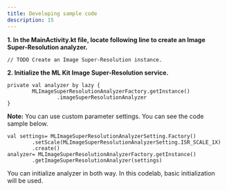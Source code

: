 ```yaml
---
title: Developing sample code
description: 15
---
```


&#9;

<p><strong>1. In the MainActivity.kt file, locate following line to create an Image Super-Resolution analyzer.</strong></p>
<pre><div id="copy-button6" class="copy-btn" title="Copy" onclick="copyCode(this.id)"></div><code>// TODO Create an Image Super-Resolution instance.</code></pre>

<p><strong>2. Initialize the ML Kit Image Super-Resolution service.</strong></p>
<pre><div id="copy-button7" class="copy-btn" title="Copy" onclick="copyCode(this.id)"></div><code>private val analyzer by lazy {
&#9;MLImageSuperResolutionAnalyzerFactory.getInstance()
&#9;&#9;.imageSuperResolutionAnalyzer
}</code></pre>

<aside class="special">
  <p><strong>Note:</strong> You can use custom parameter settings. You can see the code sample below.</p>
<pre><div id="copy-button8" class="copy-btn" title="Copy" onclick="copyCode(this.id)"></div><code>val settings= MLImageSuperResolutionAnalyzerSetting.Factory()
&#9;.setScale(MLImageSuperResolutionAnalyzerSetting.ISR_SCALE_1X)
&#9;.create()
analyzer= MLImageSuperResolutionAnalyzerFactory.getInstance()
&#9;.getImageSuperResolutionAnalyzer(settings)</code></pre>
  <p>You can initialize analyzer in both way. In this codelab, basic initialization will be used.</p>
</aside>
